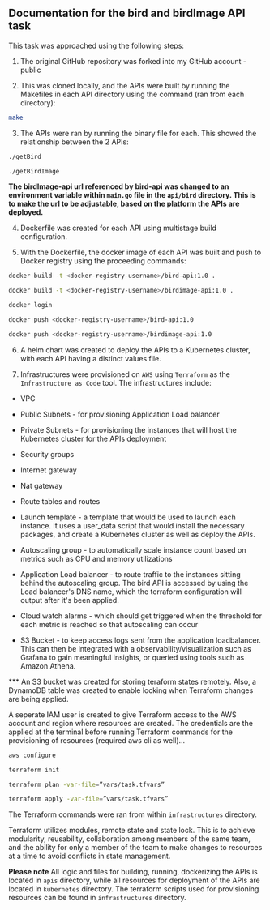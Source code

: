## Documentation for the bird and birdImage API task

This task was approached using the following steps:

1. The original GitHub repository was forked into my GitHub account - public

2. This was cloned locally, and the APIs were built by running the Makefiles in each API directory using the command (ran from each directory):

```bash
make
```

3. The APIs were ran by running the binary file for each. This showed the relationship between the 2 APIs:

```bash
./getBird
```

```bash
./getBirdImage
```

**The birdImage-api url referenced by bird-api was changed to an environment variable within `main.go` file in the `api/bird` directory. This is to make the url to be adjustable, based on the platform the APIs are deployed.**

4. Dockerfile was created for each API using multistage build configuration.

5. With the Dockerfile, the docker image of each API was built and push to Docker registry using the proceeding commands:

```bash
docker build -t <docker-registry-username>/bird-api:1.0 .

docker build -t <docker-registry-username>/birdimage-api:1.0 .
```

```bash
docker login
```

```bash
docker push <docker-registry-username>/bird-api:1.0

docker push <docker-registry-username>/birdimage-api:1.0
``` 

6. A helm chart was created to deploy the APIs to a Kubernetes cluster, with each API having a distinct values file.

7. Infrastructures were provisioned on `AWS` using `Terraform` as the `Infrastructure as Code` tool. The infrastructures include:

* VPC

* Public Subnets - for provisioning Application Load balancer

* Private Subnets - for provisioning the instances that will host the Kubernetes cluster for the APIs deployment

* Security groups

* Internet gateway

* Nat gateway

* Route tables and routes

* Launch template - a template that would be used to launch each instance. It uses a user_data script that would install the necessary packages, and create a Kubernetes cluster as well as deploy the APIs.

* Autoscaling group - to automatically scale instance count based on metrics such as CPU and memory utilizations

* Application Load balancer - to route traffic to the instances sitting behind the autoscaling group. The bird API is accessed by using the Load balancer's DNS name, which the terraform configuration will output after it's been applied.

* Cloud watch alarms - which should get triggered when the threshold for each metric is reached so that autoscaling can occur

* S3 Bucket - to keep access logs sent from the application loadbalancer. This can then be integrated with a observability/visualization such as Grafana to gain meaningful insights, or queried using tools such as Amazon Athena.

*** An S3 bucket was created for storing teraform states remotely. Also, a DynamoDB table was created to enable locking when Terraform changes are being applied.

A seperate IAM user is created to give Terraform access to the AWS account and region where resources are created. The credentials are the applied at the terminal before running Terraform commands for the provisioning of resources (required aws cli as well)...

```bash
aws configure
```

```bash
terraform init

terraform plan -var-file=”vars/task.tfvars”

terraform apply -var-file=”vars/task.tfvars”
```

The Terraform commands were ran from within `infrastructures` directory.

Terraform utilizes modules, remote state and state lock. This is to achieve modularity, reusability, collaboration among members of the same team, and the ability for only a member of the team to make changes to resources at a time to avoid conflicts in state management.

**Please note** All logic and files for building, running, dockerizing the APIs is located in `apis` directory, while all resources for deployment of the APIs are located in `kubernetes` directory. The terraform scripts used for provisioning resources can be found in `infrastructures` directory.

